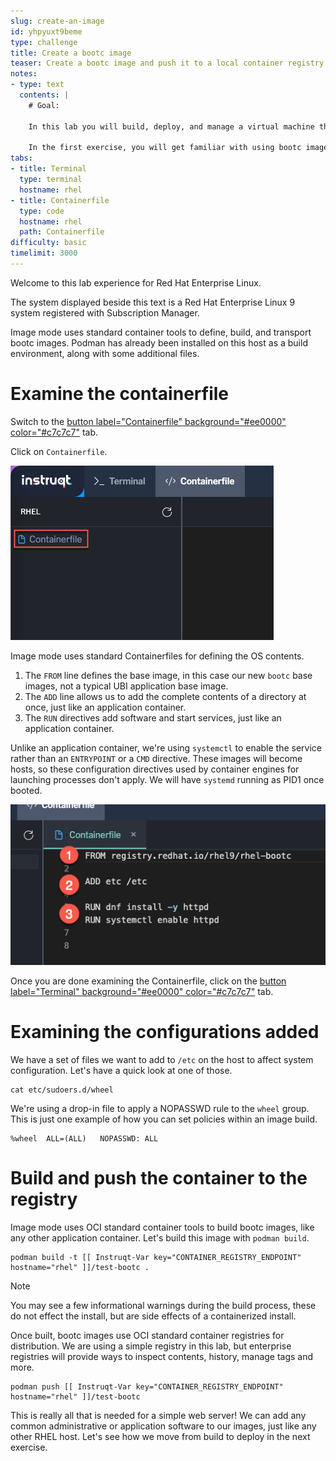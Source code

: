 ```yaml
---
slug: create-an-image
id: yhpyuxt9beme
type: challenge
title: Create a bootc image
teaser: Create a bootc image and push it to a local container registry.
notes:
- type: text
  contents: |
    # Goal:

    In this lab you will build, deploy, and manage a virtual machine that is running in image mode. As you move through the exercises, there will be blocks marked `bash` with commands to be run in the right side bar. These may also have a `copy` feature to place the command into your buffer for pasting, and a `run` feature which will automatically execute the command. You can use any of these methods to complete the exercises.

    In the first exercise, you will get familiar with using bootc images that can be used to launch systems. We will start with the build phase, creating our first image by defining software we want available on our host.
tabs:
- title: Terminal
  type: terminal
  hostname: rhel
- title: Containerfile
  type: code
  hostname: rhel
  path: Containerfile
difficulty: basic
timelimit: 3000
---
```


Welcome to this lab experience for Red Hat Enterprise Linux.

The system displayed beside this text is a Red Hat Enterprise Linux 9
system registered with Subscription Manager.

Image mode uses standard container tools to define, build, and transport bootc images. Podman has already been installed on this host as a build environment, along with some additional files.

Examine the containerfile
===
Switch to the [button label="Containerfile" background="#ee0000" color="#c7c7c7"](tab-1) tab.

Click on `Containerfile`.

![](../assets/containerfile_scripteditor.png)

Image mode uses standard Containerfiles for defining the OS contents.

1. The `FROM` line defines the base image, in this case our new `bootc` base images, not a typical UBI application base image.
2. The `ADD` line allows us to add the complete contents of a directory at once, just like an application container.
3. The `RUN` directives add software and start services, just like an application container.

Unlike an application container, we're using `systemctl` to enable the service rather than an `ENTRYPOINT` or a `CMD` directive. These images will become hosts, so these configuration directives used by container engines for launching processes don't apply. We will have `systemd` running as PID1 once booted.

![](../assets/containerfile_elements.png)

Once you are done examining the Containerfile, click on the [button label="Terminal" background="#ee0000" color="#c7c7c7"](tab-0) tab.

Examining the configurations added
===

We have a set of files we want to add to `/etc` on the host to affect system configuration. Let's have a quick look at one of those.
```bash,run
cat etc/sudoers.d/wheel
```

We're using a drop-in file to apply a NOPASSWD rule to the `wheel` group. This is just one example of how you can set policies within an image build.
```
%wheel  ALL=(ALL)   NOPASSWD: ALL
```

Build and push the container to the registry
===

Image mode uses OCI standard container tools to build bootc images, like any other application container. Let's build this image with `podman build`.

```bash,run
podman build -t [[ Instruqt-Var key="CONTAINER_REGISTRY_ENDPOINT" hostname="rhel" ]]/test-bootc .
```
>[!NOTE]
> You may see a few informational warnings during the build process, these do not effect the install, but are side effects of a containerized install.

Once built, bootc images use OCI standard container registries for distribution. We are using a simple registry in this lab, but enterprise registries will provide ways to inspect contents, history, manage tags and more.

```bash,run
podman push [[ Instruqt-Var key="CONTAINER_REGISTRY_ENDPOINT" hostname="rhel" ]]/test-bootc
```

This is really all that is needed for a simple web server! We can add any common administrative or application software to our images, just like any other RHEL host. Let's see how we move from build to deploy in the next exercise.